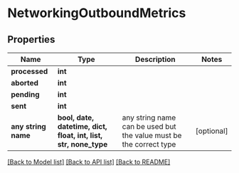 # NetworkingOutboundMetrics


## Properties
Name | Type | Description | Notes
------------ | ------------- | ------------- | -------------
**processed** | **int** |  | 
**aborted** | **int** |  | 
**pending** | **int** |  | 
**sent** | **int** |  | 
**any string name** | **bool, date, datetime, dict, float, int, list, str, none_type** | any string name can be used but the value must be the correct type | [optional]

[[Back to Model list]](../README.md#documentation-for-models) [[Back to API list]](../README.md#documentation-for-api-endpoints) [[Back to README]](../README.md)


